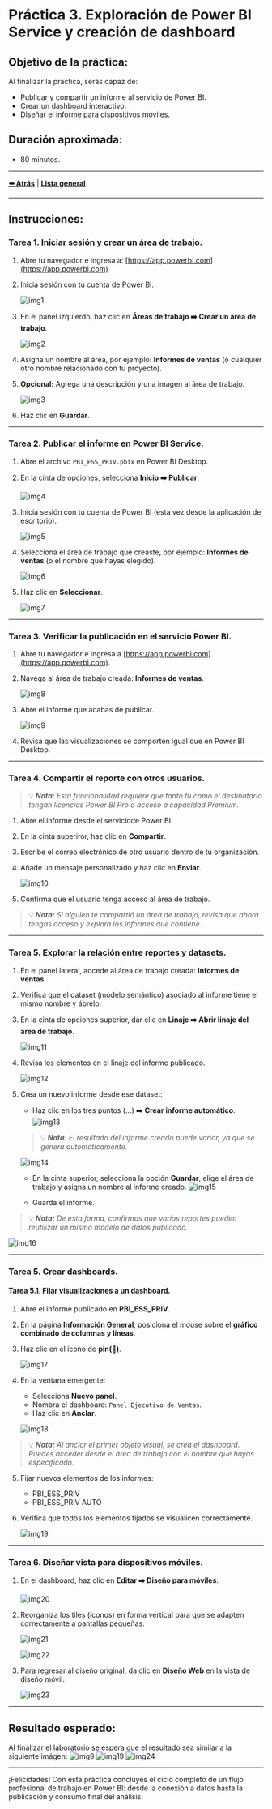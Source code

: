 # Práctica 3. Exploración de Power BI Service y creación de dashboard

## Objetivo de la práctica:
Al finalizar la práctica, serás capaz de:
- Publicar y compartir un informe al servicio de Power BI.
- Crear un dashboard interactivo.
- Diseñar el informe para dispositivos móviles.

## Duración aproximada:
- 80 minutos.

---

**[⬅️ Atrás](https://netec-mx.github.io/PBI_ESS-Priv/Cap%C3%ADtulo2/)** | **[Lista general](https://netec-mx.github.io/PBI_ESS-Priv/)** 

---
## Instrucciones:

### Tarea 1. Iniciar sesión y crear un área de trabajo.

1. Abre tu navegador e ingresa a: [https://app.powerbi.com](https://app.powerbi.com)
2. Inicia sesión con tu cuenta de Power BI.

    ![img1](../images/Capitulo3/img1.png)

3. En el panel izquierdo, haz clic en **Áreas de trabajo ➡️ Crear un área de trabajo**.
    
    ![img2](../images/Capitulo3/img2.png)

4. Asigna un nombre al área, por ejemplo: **Informes de ventas** (o cualquier otro nombre relacionado con tu proyecto).
5. **Opcional:** Agrega una descripción y una imagen al área de trabajo.

    ![img3](../images/Capitulo3/img3.png)

6. Haz clic en **Guardar**.

---
### Tarea 2. Publicar el informe en Power BI Service.

1. Abre el archivo `PBI_ESS_PRIV.pbix` en Power BI Desktop.
2. En la cinta de opciones, selecciona **Inicio ➡️ Publicar**.

    ![img4](../images/Capitulo3/img4.png)

3. Inicia sesión con tu cuenta de Power BI (esta vez desde la aplicación de escritorio).

    ![img5](../images/Capitulo3/img5.png)

4. Selecciona el área de trabajo que creaste, por ejemplo: **Informes de ventas** (o el nombre que hayas elegido).

    ![img6](../images/Capitulo3/img6.png)

5. Haz clic en **Seleccionar**.

    ![img7](../images/Capitulo3/img7.png)

---
### Tarea 3. Verificar la publicación en el servicio Power BI.

1. Abre tu navegador e ingresa a [https://app.powerbi.com](https://app.powerbi.com).
2. Navega al área de trabajo creada: **Informes de ventas**.

    ![img8](../images/Capitulo3/img8.png)

3. Abre el informe que acabas de publicar.

    ![img9](../images/Capitulo3/img9.png)

4. Revisa que las visualizaciones se comporten igual que en Power BI Desktop.

---

### Tarea 4. Compartir el reporte con otros usuarios.

> 💡 ***Nota:** Esta funcionalidad requiere que tanto tú como el destinatario tengan licencias Power BI Pro o acceso a capacidad Premium.*

1. Abre el informe desde el serviciode Power BI.
2. En la cinta superiror, haz clic en **Compartir**.
3. Escribe el correo electrónico de otro usuario dentro de tu organización.
4. Añade un mensaje personalizado y haz clic en **Enviar**.
    
    ![img10](../images/Capitulo3/img10.png)

5. Confirma que el usuario tenga acceso al área de trabajo.

> 💡 ***Nota:** Si alguien te compartió un área de trabajo, revisa que ahora tengas acceso y explora los informes que contiene.*

---
### Tarea 5. Explorar la relación entre reportes y datasets.

1. En el panel lateral, accede al área de trabajo creada: **Informes de ventas**.
2. Verifica que el dataset (modelo semántico) asociado al informe tiene el mismo nombre y ábrelo.
3. En la cinta de opciones superior, dar clic en **Linaje ➡️ Abrir linaje del área de trabajo**.

    ![img11](../images/Capitulo3/img11.png)

4. Revisa los elementos en el linaje del informe publicado.

    ![img12](../images/Capitulo3/img12.png)

5. Crea un nuevo informe desde ese dataset:
   - Haz clic en los tres puntos (…) ➡️ **Crear informe automático**.
        ![img13](../images/Capitulo3/img13.png)

    > 💡 ***Nota:** El resultado del informe creado puede variar, ya que se genera automáticamente.*
    
    ![img14](../images/Capitulo3/img14.png)

   - En la cinta superior, selecciona la opción **Guardar**, elige el área de trabajo y asigna un nombre al informe creado.
    ![img15](../images/Capitulo3/img15.png)

   - Guarda el informe.

> 💡 ***Nota:** De esta forma, confirmas que varios reportes pueden reutilizar un mismo modelo de datos publicado.*

![img16](../images/Capitulo3/img16.png)

---

### Tarea 5. Crear dashboards.

#### Tarea 5.1. Fijar visualizaciones a un dashboard.

1. Abre el informe publicado en **PBI_ESS_PRIV**.
2. En la página **Información General**, posiciona el mouse sobre el **gráfico combinado de columnas y líneas**.
3. Haz clic en el ícono de **pin(📌)**.

    ![img17](../images/Capitulo3/img17.png)

4. En la ventana emergente:
   - Selecciona **Nuevo panel**.
   - Nombra el dashboard: `Panel Ejecutivo de Ventas`.
   - Haz clic en **Anclar**.

   ![img18](../images/Capitulo3/img18.png)

> 💡 ***Nota:** Al anclar el primer objeto visual, se crea el dashboard. Puedes acceder desde el área de trabajo con el nombre que hayas especificado.*

5. Fijar nuevos elementos de los informes:
   - PBI_ESS_PRIV
   - PBI_ESS_PRIV AUTO

6. Verifica que todos los elementos fijados se visualicen correctamente.
    
    ![img19](../images/Capitulo3/img19.png)

---
### Tarea 6. Diseñar vista para dispositivos móviles.

1. En el dashboard, haz clic en **Editar ➡️ Diseño para móviles**.

    ![img20](../images/Capitulo3/img20.png)
2. Reorganiza los tiles (íconos) en forma vertical para que se adapten correctamente a pantallas pequeñas.

    ![img21](../images/Capitulo3/img21.png)

    ![img22](../images/Capitulo3/img22.png)

3. Para regresar al diseño original, da clic en **Diseño Web** en la vista de diseño móvil.

    ![img23](../images/Capitulo3/img23.png)

---
## Resultado esperado:

Al finalizar el laboratorio se espera que el resultado sea similar a la siguiente imágen:
![img9](../images/Capitulo3/img9.png)
![img19](../images/Capitulo3/img19.png)
![img24](../images/Capitulo3/img24.png)

---

¡Felicidades! Con esta práctica concluyes el ciclo completo de un flujo profesional de trabajo en Power BI: desde la conexión a datos hasta la publicación y consumo final del análisis.
